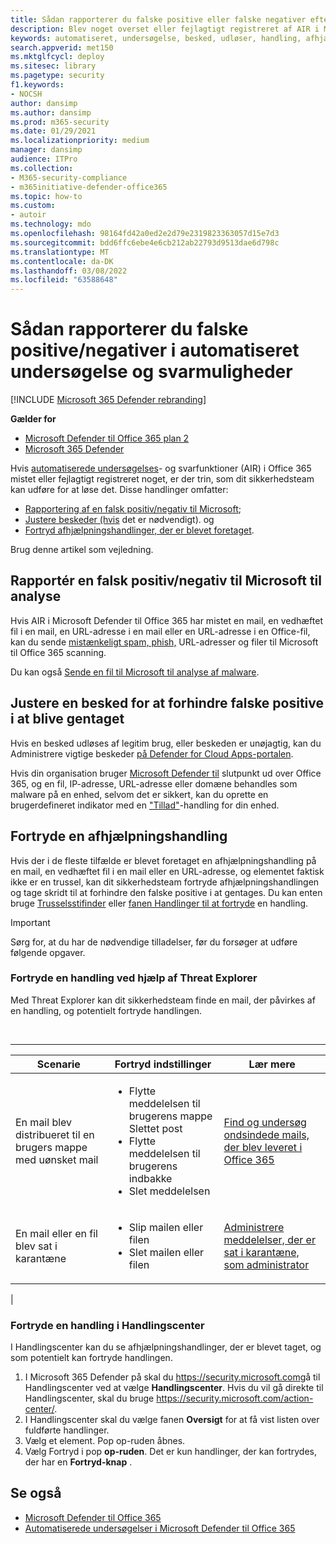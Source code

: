 ```yaml
---
title: Sådan rapporterer du falske positive eller falske negativer efter automatiseret undersøgelse i Microsoft Defender for Office 365
description: Blev noget overset eller fejlagtigt registreret af AIR i Microsoft Defender for Office 365? Få mere at vide om, hvordan du sender falske positive eller falske negativer til analyse hos Microsoft.
keywords: automatiseret, undersøgelse, besked, udløser, handling, afhjælpning, falsk positiv, falsk negativ
search.appverid: met150
ms.mktglfcycl: deploy
ms.sitesec: library
ms.pagetype: security
f1.keywords:
- NOCSH
author: dansimp
ms.author: dansimp
ms.prod: m365-security
ms.date: 01/29/2021
ms.localizationpriority: medium
manager: dansimp
audience: ITPro
ms.collection:
- M365-security-compliance
- m365initiative-defender-office365
ms.topic: how-to
ms.custom:
- autoir
ms.technology: mdo
ms.openlocfilehash: 98164fd42a0ed2e2d79e2319823363057d15e7d3
ms.sourcegitcommit: bdd6ffc6ebe4e6cb212ab22793d9513dae6d798c
ms.translationtype: MT
ms.contentlocale: da-DK
ms.lasthandoff: 03/08/2022
ms.locfileid: "63588648"
---
```

# <a name="how-to-report-false-positivesnegatives-in-automated-investigation-and-response-capabilities"></a>Sådan rapporterer du falske positive/negativer i automatiseret undersøgelse og svarmuligheder

[!INCLUDE [Microsoft 365 Defender rebranding](../includes/microsoft-defender-for-office.md)]

**Gælder for**
- [Microsoft Defender til Office 365 plan 2](defender-for-office-365.md)
- [Microsoft 365 Defender](../defender/microsoft-365-defender.md)

Hvis [automatiserede undersøgelses](automated-investigation-response-office.md)- og svarfunktioner (AIR) i Office 365 mistet eller fejlagtigt registreret noget, er der trin, som dit sikkerhedsteam kan udføre for at løse det. Disse handlinger omfatter:

- [Rapportering af en falsk positiv/negativ til Microsoft](#report-a-false-positivenegative-to-microsoft-for-analysis);
- [Justere beskeder (hvis](#adjust-an-alert-to-prevent-false-positives-from-recurring) det er nødvendigt). og
- [Fortryd afhjælpningshandlinger, der er blevet foretaget](#undo-a-remediation-action).

Brug denne artikel som vejledning.

## <a name="report-a-false-positivenegative-to-microsoft-for-analysis"></a>Rapportér en falsk positiv/negativ til Microsoft til analyse

Hvis AIR i Microsoft Defender til Office 365 har mistet en mail, en vedhæftet fil i en mail, en URL-adresse i en mail eller en URL-adresse i en Office-fil, kan du sende [mistænkeligt spam, phish,](admin-submission.md) URL-adresser og filer til Microsoft til Office 365 scanning.

Du kan også [Sende en fil til Microsoft til analyse af malware](https://www.microsoft.com/wdsi/filesubmission).

## <a name="adjust-an-alert-to-prevent-false-positives-from-recurring"></a>Justere en besked for at forhindre falske positive i at blive gentaget

Hvis en besked udløses af legitim brug, eller beskeden er unøjagtig, kan du Administrere vigtige beskeder [på Defender for Cloud Apps-portalen](/cloud-app-security/managing-alerts).

Hvis din organisation bruger [Microsoft Defender til](/windows/security/threat-protection) slutpunkt ud over Office 365, og en fil, IP-adresse, URL-adresse eller domæne behandles som malware på en enhed, selvom det er sikkert, kan du oprette en brugerdefineret indikator med en ["Tillad"](/windows/security/threat-protection/microsoft-defender-atp/manage-indicators)-handling for din enhed.

## <a name="undo-a-remediation-action"></a>Fortryde en afhjælpningshandling

Hvis der i de fleste tilfælde er blevet foretaget en afhjælpningshandling på en mail, en vedhæftet fil i en mail eller en URL-adresse, og elementet faktisk ikke er en trussel, kan dit sikkerhedsteam fortryde afhjælpningshandlingen og tage skridt til at forhindre den falske positive i at gentages. Du kan enten bruge [Trusselsstifinder](#undo-an-action-using-threat-explorer) eller [fanen Handlinger til at fortryde](#undo-an-action-in-the-action-center) en handling.

> [!IMPORTANT]
> Sørg for, at du har de nødvendige tilladelser, før du forsøger at udføre følgende opgaver.

### <a name="undo-an-action-using-threat-explorer"></a>Fortryde en handling ved hjælp af Threat Explorer

Med Threat Explorer kan dit sikkerhedsteam finde en mail, der påvirkes af en handling, og potentielt fortryde handlingen.

<br>

****

|Scenarie|Fortryd indstillinger|Lær mere|
|---|---|---|
|En mail blev distribueret til en brugers mappe med uønsket mail|<ul><li>Flytte meddelelsen til brugerens mappe Slettet post</li><li>Flytte meddelelsen til brugerens indbakke</li><li>Slet meddelelsen</li></ul>|[Find og undersøg ondsindede mails, der blev leveret i Office 365](investigate-malicious-email-that-was-delivered.md)|
|En mail eller en fil blev sat i karantæne|<ul><li>Slip mailen eller filen</li><li> Slet mailen eller filen</li></ul>|[Administrere meddelelser, der er sat i karantæne, som administrator](manage-quarantined-messages-and-files.md)|
|

### <a name="undo-an-action-in-the-action-center"></a>Fortryde en handling i Handlingscenter

I Handlingscenter kan du se afhjælpningshandlinger, der er blevet taget, og som potentielt kan fortryde handlingen.

1. I Microsoft 365 Defender på skal du <https://security.microsoft.com>gå til Handlingscenter ved at vælge **Handlingscenter**. Hvis du vil gå direkte til Handlingscenter, skal du bruge <https://security.microsoft.com/action-center/>.
2. I Handlingscenter skal du vælge fanen **Oversigt** for at få vist listen over fuldførte handlinger.
3. Vælg et element. Pop op-ruden åbnes.
4. Vælg Fortryd i pop **op-ruden**. Det er kun handlinger, der kan fortrydes, der har en **Fortryd-knap** .

## <a name="see-also"></a>Se også

- [Microsoft Defender til Office 365](defender-for-office-365.md)
- [Automatiserede undersøgelser i Microsoft Defender til Office 365](office-365-air.md)
